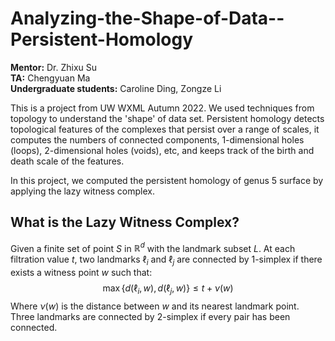 # Analyzing-the-Shape-of-Data--Persistent-Homology
**Mentor:** Dr. Zhixu Su  
**TA:** Chengyuan Ma  
**Undergraduate students:** Caroline Ding, Zongze Li

This is a project from UW WXML Autumn 2022. We used techniques from topology to understand the 'shape' of data set. Persistent homology detects topological features of the complexes that persist over a range of scales, it computes the numbers of connected components, 1-dimensional holes (loops), 2-dimensional holes (voids), etc, and keeps track of the birth and death scale of the features.

In this project, we computed the persistent homology of genus 5 surface by applying the lazy witness complex.

## What is the Lazy Witness Complex?
Given a finite set of point $S$ in $\mathbb{R}^d$ with the landmark subset $L$. At each filtration value $t$, two landmarks $\ell_i$ and $\ell_j$ are connected by 1-simplex if there exists a witness point $w$ such that:
$$\max\{d(\ell_i, w), d(\ell_j, w)\} \leq t + \nu(w)$$
Where $\nu(w)$ is the distance between $w$ and its nearest landmark point. Three landmarks are connected by 2-simplex if every pair has been connected.
